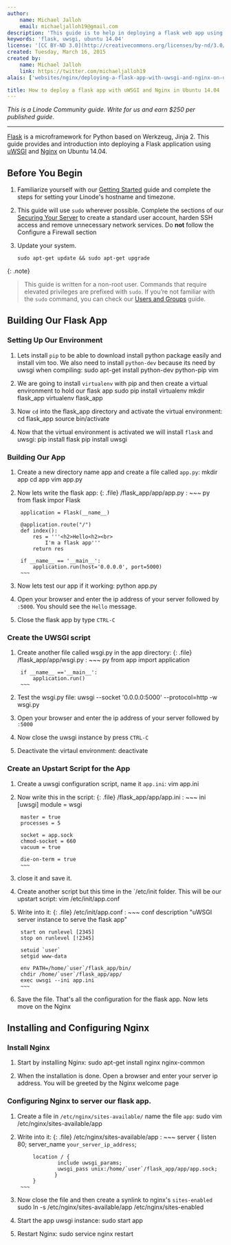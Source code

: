 ```yaml
---
author:
	name: Michael Jalloh
	email: michaeljalloh19@gmail.com
description: 'This guide is to help in deploying a flask web app using uWSGI and Nginx in Ubuntu 14.04'
keywords: 'flask, uwsgi, ubuntu 14.04'
license: '[CC BY-ND 3.0](http://creativecommons.org/licenses/by-nd/3.0/us/)]'
created: Tuesday, March 16, 2015
created by: 
	name: Michael Jalloh
	link: https://twitter.com/michaeljalloh19
alais: ['websites/nginx/deploying-a-flask-app-with-uwsgi-and-nginx-on-ubuntu-14.04/']

title: How to deploy a flask app with uWSGI and Nginx in Ubuntu 14.04
---
```


*This is a Linode Community guide. Write for us and earn $250 per published guide.*
<hr>

[Flask](http://flask.pocoo.org/) is a microframework for Python based on Werkzeug, Jinja 2. This guide provides and introduction into deploying a Flask application using [uWSGI](https://uwsgi-docs.readthedocs.org/en/latest/) and [Nginx](https://www.nginx.com/) on Ubuntu 14.04.


## Before You Begin

1.  Familiarize yourself with our [Getting Started](/docs/getting-started) guide and complete the steps for setting your Linode's hostname and timezone.

2.  This guide will use `sudo` wherever possible. Complete the sections of our [Securing Your Server](/docs/security/securing-your-server) to create a standard user account, harden SSH access and remove unnecessary network services. Do **not** follow the Configure a Firewall section

3.  Update your system.

        sudo apt-get update && sudo apt-get upgrade

{: .note}
>
>This guide is written for a non-root user. Commands that require elevated privileges are prefixed with `sudo`. If you’re not familiar with the `sudo` command, you can check our [Users and Groups](/docs/tools-reference/linux-users-and-groups) guide.


## Building Our Flask App

### Setting Up Our Environment

1. Lets install `pip` to be able to download install python package easily and install vim too. We also need to install `python-dev` because its need by uwsgi when compiling:
	sudo apt-get install python-dev python-pip vim

2. We are going to install `virtualenv` with pip and then create a virtual environment to hold our flask app
	sudo pip install virtualenv 
	mkdir flask_app
	virtualenv flask_app

3. Now `cd` into the flask_app directory and activate the virtual environment:
	cd flask_app
	source bin/activate
	
4. Now that the virtual environment is activated we will install `flask` and uwsgi:
	pip install flask
	pip install uwsgi

### Building Our App
1. Create a new directory name app and create a file called `app.py`:
	mkdir app
	cd app
	vim app.py

2. Now lets write the flask app:
	{: .file}
	/flask_app/app/app.py
	:	~~~ py
		from flask impor Flask
		
		application = Flask(__name__)
		
		@application.route("/")
		def index():
			res = '''<h2>Hello<h2><br>
				I'm a flask app'''
			return res
		
		if __name__ == '__main__':
			application.run(host='0.0.0.0', port=5000)
		~~~

3. Now lets test our app if it working:
	python app.py

4. Open your browser and enter the ip address of your server followed by `:5000`. You should see the `Hello` message.

5. Close the flask app by type `CTRL-C`
### Create the UWSGI script

1. Create another file called wsgi.py in the app directory:
	{: .file}
	/flask_app/app/wsgi.py
	:	~~~ py
		from app import application

		if __name__ =='__main__':
			application.run()
		~~~
2. Test the wsgi.py file:
	uwsgi --socket '0.0.0.0:5000' --protocol=http -w wsgi.py

3. Open your browser and enter the ip address of your server followed by `:5000`

4. Now close the uwsgi instance by press `CTRL-C`

5. Deactivate the virtaul environment:
	deactivate


### Create an Upstart Script for the App

1. Create a uwsgi configuration script, name it `app.ini`:
	vim app.ini

2. Now write this in the script:
	{: .file}
	/flask_app/app/app.ini
	:	~~~ ini
		[uwsgi]
		module = wsgi

		master = true
		processes = 5
		
		socket = app.sock
		chmod-socket = 660
		vacuum = true

		die-on-term = true
		~~~
3. close it and save it.

4. Create another script but this time in the `/etc/init folder. This will be our upstart script:
	vim /etc/init/app.conf

5. Write into it:
	{: .file}
	/etc/init/app.conf
	:	~~~ conf
		description "uWSGI server instance to serve the flask app"
		
		start on runlevel [2345]
		stop on runlevel [!2345]

		setuid `user`
		setgid www-data

		env PATH=/home/`user`/flask_app/bin/
		chdir /home/`user`/flask_app/app/
		exec uwsgi --ini app.ini
		~~~
6. Save the file. That's all the configuration for the flask app. Now lets move on the Nginx

## Installing and Configuring Nginx

### Install Nginx

1. Start by installing Nginx:
	sudo apt-get install nginx nginx-common

2. When the installation is done. Open a browser and enter your server ip address. You will be greeted by the Nginx welcome page

### Configuring Nginx to server our flask app.

1. Create a file in `/etc/nginx/sites-available/` name the file `app`:
	sudo vim /etc/nginx/sites-available/app

2. Write into it:
	{: .file}
	/etc/nginx/sites-available/app
	:	~~~
		server {
			listen 80;
			server_name `your_server_ip_address`;
			
			location / {
					include uwsgi_params;
					uwsgi_pass unix:/home/`user`/flask_app/app/app.sock;
				   }
			}
		~~~
3. Now close the file and then create a synlink to nginx's `sites-enabled` 
	sudo ln -s /etc/nginx/sites-available/app /etc/nginx/sites-enabled

4. Start the app uwsgi instance:
	sudo start app

5. Restart Nginx:
	sudo service nginx restart


	